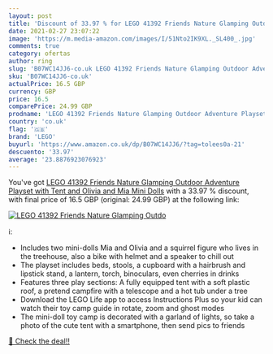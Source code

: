 ```yaml
---
layout: post
title: 'Discount of 33.97 % for LEGO 41392 Friends Nature Glamping Outdo'
date: 2021-02-27 23:07:22
image: 'https://m.media-amazon.com/images/I/51Nto2IK9XL._SL400_.jpg'
comments: true
category: ofertas
author: ring
slug: 'B07WC14JJ6-co.uk LEGO 41392 Friends Nature Glamping Outdoor Adventure...'
sku: 'B07WC14JJ6-co.uk'
actualPrice: 16.5 GBP
currency: GBP
price: 16.5
comparePrice: 24.99 GBP
prodname: 'LEGO 41392 Friends Nature Glamping Outdoor Adventure Playset with Tent and Olivia and Mia Mini Dolls'
country: 'co.uk'
flag: '🇬🇧'
brand: 'LEGO'
buyurl: 'https://www.amazon.co.uk/dp/B07WC14JJ6/?tag=tolees0a-21'
descuento: '33.97'
average: '23.8876923076923'
---
```


You've got [LEGO 41392 Friends Nature Glamping Outdoor Adventure Playset with Tent and Olivia and Mia Mini Dolls](https://www.amazon.co.uk/dp/B07WC14JJ6/?tag=tolees0a-21) with a  33.97 % discount, with final price of 16.5 GBP (original: 24.99 GBP) at the following link:

[![LEGO 41392 Friends Nature Glamping Outdo](https://m.media-amazon.com/images/I/51Nto2IK9XL._SL400_.jpg)](https://www.amazon.co.uk/dp/B07WC14JJ6/?tag=tolees0a-21)

ℹ️:

- Includes two mini-dolls Mia and Olivia and a squirrel figure who lives in the treehouse, also a bike with helmet and a speaker to chill out
- The playset includes beds, stools, a cupboard with a hairbrush and lipstick stand, a lantern, torch, binoculars, even cherries in drinks
- Features three play sections: A fully equipped tent with a soft plastic roof, a pretend campfire with a telescope and a hot tub under a tree
- Download the LEGO Life app to access Instructions Plus so your kid can watch their toy camp guide in rotate, zoom and ghost modes
- The mini-doll toy camp is decorated with a garland of lights, so take a photo of the cute tent with a smartphone, then send pics to friends

[🛒 Check the deal!!](https://www.amazon.co.uk/dp/B07WC14JJ6/?tag=tolees0a-21)
